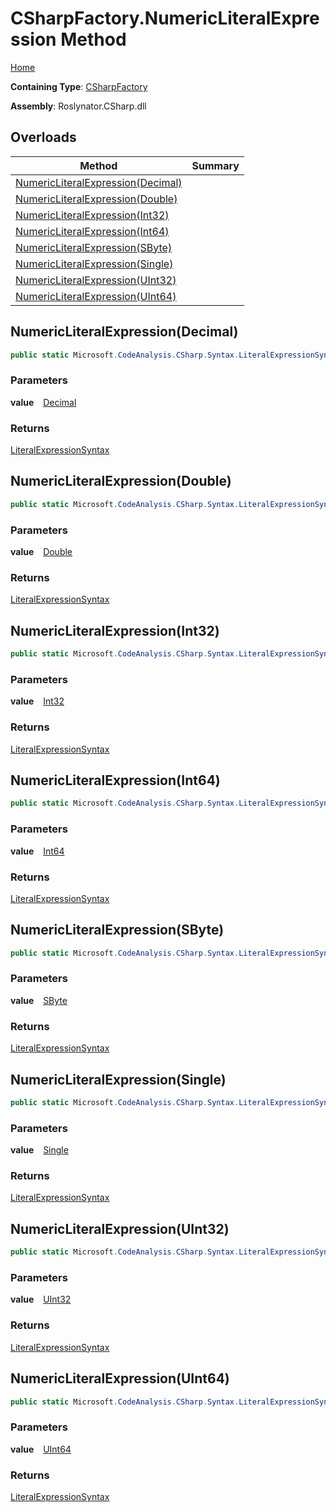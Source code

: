 # CSharpFactory\.NumericLiteralExpression Method

[Home](../../../../README.md)

**Containing Type**: [CSharpFactory](../README.md)

**Assembly**: Roslynator\.CSharp\.dll

## Overloads

| Method | Summary |
| ------ | ------- |
| [NumericLiteralExpression(Decimal)](#Roslynator_CSharp_CSharpFactory_NumericLiteralExpression_System_Decimal_) | |
| [NumericLiteralExpression(Double)](#Roslynator_CSharp_CSharpFactory_NumericLiteralExpression_System_Double_) | |
| [NumericLiteralExpression(Int32)](#Roslynator_CSharp_CSharpFactory_NumericLiteralExpression_System_Int32_) | |
| [NumericLiteralExpression(Int64)](#Roslynator_CSharp_CSharpFactory_NumericLiteralExpression_System_Int64_) | |
| [NumericLiteralExpression(SByte)](#Roslynator_CSharp_CSharpFactory_NumericLiteralExpression_System_SByte_) | |
| [NumericLiteralExpression(Single)](#Roslynator_CSharp_CSharpFactory_NumericLiteralExpression_System_Single_) | |
| [NumericLiteralExpression(UInt32)](#Roslynator_CSharp_CSharpFactory_NumericLiteralExpression_System_UInt32_) | |
| [NumericLiteralExpression(UInt64)](#Roslynator_CSharp_CSharpFactory_NumericLiteralExpression_System_UInt64_) | |

## NumericLiteralExpression\(Decimal\) <a name="Roslynator_CSharp_CSharpFactory_NumericLiteralExpression_System_Decimal_"></a>

```csharp
public static Microsoft.CodeAnalysis.CSharp.Syntax.LiteralExpressionSyntax NumericLiteralExpression(decimal value)
```

### Parameters

**value** &ensp; [Decimal](https://docs.microsoft.com/en-us/dotnet/api/system.decimal)

### Returns

[LiteralExpressionSyntax](https://docs.microsoft.com/en-us/dotnet/api/microsoft.codeanalysis.csharp.syntax.literalexpressionsyntax)

## NumericLiteralExpression\(Double\) <a name="Roslynator_CSharp_CSharpFactory_NumericLiteralExpression_System_Double_"></a>

```csharp
public static Microsoft.CodeAnalysis.CSharp.Syntax.LiteralExpressionSyntax NumericLiteralExpression(double value)
```

### Parameters

**value** &ensp; [Double](https://docs.microsoft.com/en-us/dotnet/api/system.double)

### Returns

[LiteralExpressionSyntax](https://docs.microsoft.com/en-us/dotnet/api/microsoft.codeanalysis.csharp.syntax.literalexpressionsyntax)

## NumericLiteralExpression\(Int32\) <a name="Roslynator_CSharp_CSharpFactory_NumericLiteralExpression_System_Int32_"></a>

```csharp
public static Microsoft.CodeAnalysis.CSharp.Syntax.LiteralExpressionSyntax NumericLiteralExpression(int value)
```

### Parameters

**value** &ensp; [Int32](https://docs.microsoft.com/en-us/dotnet/api/system.int32)

### Returns

[LiteralExpressionSyntax](https://docs.microsoft.com/en-us/dotnet/api/microsoft.codeanalysis.csharp.syntax.literalexpressionsyntax)

## NumericLiteralExpression\(Int64\) <a name="Roslynator_CSharp_CSharpFactory_NumericLiteralExpression_System_Int64_"></a>

```csharp
public static Microsoft.CodeAnalysis.CSharp.Syntax.LiteralExpressionSyntax NumericLiteralExpression(long value)
```

### Parameters

**value** &ensp; [Int64](https://docs.microsoft.com/en-us/dotnet/api/system.int64)

### Returns

[LiteralExpressionSyntax](https://docs.microsoft.com/en-us/dotnet/api/microsoft.codeanalysis.csharp.syntax.literalexpressionsyntax)

## NumericLiteralExpression\(SByte\) <a name="Roslynator_CSharp_CSharpFactory_NumericLiteralExpression_System_SByte_"></a>

```csharp
public static Microsoft.CodeAnalysis.CSharp.Syntax.LiteralExpressionSyntax NumericLiteralExpression(sbyte value)
```

### Parameters

**value** &ensp; [SByte](https://docs.microsoft.com/en-us/dotnet/api/system.sbyte)

### Returns

[LiteralExpressionSyntax](https://docs.microsoft.com/en-us/dotnet/api/microsoft.codeanalysis.csharp.syntax.literalexpressionsyntax)

## NumericLiteralExpression\(Single\) <a name="Roslynator_CSharp_CSharpFactory_NumericLiteralExpression_System_Single_"></a>

```csharp
public static Microsoft.CodeAnalysis.CSharp.Syntax.LiteralExpressionSyntax NumericLiteralExpression(float value)
```

### Parameters

**value** &ensp; [Single](https://docs.microsoft.com/en-us/dotnet/api/system.single)

### Returns

[LiteralExpressionSyntax](https://docs.microsoft.com/en-us/dotnet/api/microsoft.codeanalysis.csharp.syntax.literalexpressionsyntax)

## NumericLiteralExpression\(UInt32\) <a name="Roslynator_CSharp_CSharpFactory_NumericLiteralExpression_System_UInt32_"></a>

```csharp
public static Microsoft.CodeAnalysis.CSharp.Syntax.LiteralExpressionSyntax NumericLiteralExpression(uint value)
```

### Parameters

**value** &ensp; [UInt32](https://docs.microsoft.com/en-us/dotnet/api/system.uint32)

### Returns

[LiteralExpressionSyntax](https://docs.microsoft.com/en-us/dotnet/api/microsoft.codeanalysis.csharp.syntax.literalexpressionsyntax)

## NumericLiteralExpression\(UInt64\) <a name="Roslynator_CSharp_CSharpFactory_NumericLiteralExpression_System_UInt64_"></a>

```csharp
public static Microsoft.CodeAnalysis.CSharp.Syntax.LiteralExpressionSyntax NumericLiteralExpression(ulong value)
```

### Parameters

**value** &ensp; [UInt64](https://docs.microsoft.com/en-us/dotnet/api/system.uint64)

### Returns

[LiteralExpressionSyntax](https://docs.microsoft.com/en-us/dotnet/api/microsoft.codeanalysis.csharp.syntax.literalexpressionsyntax)

